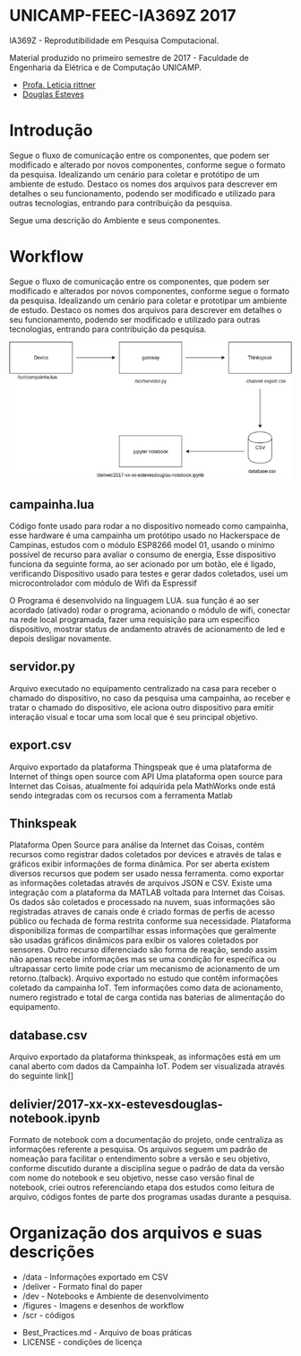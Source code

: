 # UNICAMP-FEEC-IA369Z 2017

IA369Z - Reprodutibilidade em Pesquisa Computacional.

Material produzido no primeiro semestre de 2017 - Faculdade de Engenharia da Elétrica e de Computação UNICAMP.

- [Profa. Leticia rittner](http://www.leticiarittner.com/ia369_1s2017.html)
- [Douglas Esteves](mailto:douglas@iotmakers.com.br)

# Introdução

Segue o fluxo de comunicação entre os componentes, que podem ser modificado e alterado por novos componentes, conforme segue o formato da pesquisa. Idealizando um cenário para coletar e protótipo de um ambiente de estudo. Destaco os nomes dos arquivos para descrever em detalhes o seu funcionamento, podendo ser modificado e utilizado para outras tecnologias, entrando para contribuição da pesquisa.

Segue uma descrição do Ambiente e seus componentes.

# Workflow

Segue o fluxo de comunicação entre os componentes, que podem ser modificado e alterados por novos componentes, conforme segue o formato da pesquisa. Idealizando um cenário para coletar e prototipar um ambiente de estudo. 
Destaco os nomes dos arquivos para descrever em detalhes o seu funcionamento, podendo ser modificado e utilizado para outras tecnologias, entrando para contribuição da pesquisa.

![Workflow](https://github.com/EstevesDouglas/UNICAMP-FEEC-IA369Z/blob/master/figures/workflow03.png)

## campainha.lua
Código fonte usado para rodar a no dispositivo nomeado como campainha, esse hardware é uma campainha um protótipo usado no Hackerspace de Campinas, estudos com o módulo ESP8266 model 01, usando o mínimo possível de recurso para avaliar o consumo de energia, 
Esse dispositivo funciona da seguinte forma, ao ser acionado por um botão, ele é ligado, verificando 
Dispositivo usado para testes e gerar dados coletados, usei um microcontrolador com módulo de Wifi da Espressif

O Programa é desenvolvido na linguagem LUA. sua função é ao ser acordado (ativado) rodar o programa, acionando o módulo de wifi, conectar na rede local programada, fazer uma requisição para um específico dispositivo, mostrar status de andamento através de acionamento de led e depois desligar novamente.

## servidor.py
Arquivo executado no equipamento centralizado na casa para receber o chamado do dispositivo, no caso da pesquisa uma campainha, ao receber e tratar o chamado do dispositivo, ele aciona outro dispositivo para emitir interação visual e tocar uma som local que é seu principal objetivo.

## export.csv
Arquivo  exportado da plataforma Thingspeak que é uma plataforma de Internet of things open source com API
Uma plataforma open source para Internet das Coisas, atualmente foi adquirida pela MathWorks onde está sendo integradas com os recursos com a ferramenta Matlab

## Thinkspeak
Plataforma Open Source para análise da Internet das Coisas, contém recursos como registrar dados coletados por devices e através de talas e gráficos exibir informações de forma dinâmica. Por ser aberta existem diversos recursos que podem ser usado nessa ferramenta. como exportar as informações coletadas através de arquivos JSON e CSV.
Existe uma integração com a plataforma da MATLAB voltada para Internet das Coisas.
Os dados são coletados e processado na nuvem, suas informações são registradas atraves de canais onde é criado formas de perfis de acesso público ou fechada de forma restrita conforme sua necessidade.
Plataforma disponibiliza formas de compartilhar essas informações que geralmente são usadas gráficos dinâmicos para exibir os valores coletados por sensores.
Outro recurso diferenciado são forma de reação, sendo assim não apenas recebe informações mas se uma condição for específica ou ultrapassar certo limite pode criar um mecanismo de acionamento de um retorno.(talback).
Arquivo exportado no estudo que contêm informações coletado da campainha IoT. 
Tem informações como data de acionamento, numero registrado e total de carga contida nas baterias de alimentação do equipamento.

## database.csv
Arquivo exportado da plataforma thinkspeak, as informações está em um canal aberto com dados da  Campainha IoT. Podem ser visualizada através do seguinte link[]

## delivier/2017-xx-xx-estevesdouglas-notebook.ipynb
Formato de notebook com a documentação do projeto, onde centraliza as informações referente a pesquisa.
Os arquivos seguem um padrão de nomeação para facilitar o entendimento sobre a versão e seu objetivo, conforme discutido durante a disciplina segue o padrão de data da versão com nome do notebook e seu objetivo, nesse caso versão final de notebook, criei outros referenciando etapa dos estudos como leitura de arquivo, códigos fontes de parte dos programas usadas durante a pesquisa.


# Organização dos arquivos e suas descrições
* /data - Informações exportado em CSV
* /deliver - Formato final do paper
* /dev - Notebooks e Ambiente de desenvolvimento
* /figures - Imagens e desenhos de workflow
* /scr - códigos
- Best_Practices.md - Arquivo de boas práticas
- LICENSE - condições de licença


